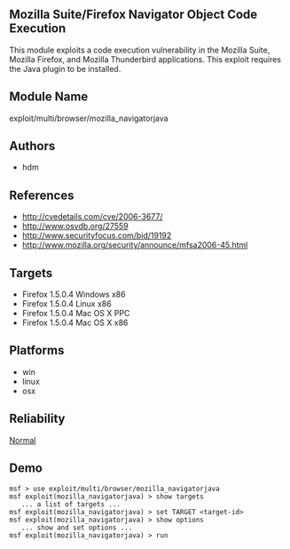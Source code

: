 ## Mozilla Suite/Firefox Navigator Object Code Execution

This module exploits a code execution vulnerability in the 
Mozilla Suite, Mozilla Firefox, and Mozilla Thunderbird 
applications. This exploit requires the Java plugin to be 
installed.


## Module Name
exploit/multi/browser/mozilla_navigatorjava

## Authors
* hdm


## References
* http://cvedetails.com/cve/2006-3677/
* http://www.osvdb.org/27559
* http://www.securityfocus.com/bid/19192
* http://www.mozilla.org/security/announce/mfsa2006-45.html



## Targets
* Firefox 1.5.0.4 Windows x86
* Firefox 1.5.0.4 Linux x86
* Firefox 1.5.0.4 Mac OS X PPC
* Firefox 1.5.0.4 Mac OS X x86


## Platforms
* win
* linux
* osx

## Reliability
[Normal](https://github.com/rapid7/metasploit-framework/wiki/Exploit-Ranking)

## Demo

```
msf > use exploit/multi/browser/mozilla_navigatorjava
msf exploit(mozilla_navigatorjava) > show targets
   ... a list of targets ...
msf exploit(mozilla_navigatorjava) > set TARGET <target-id>
msf exploit(mozilla_navigatorjava) > show options
   ... show and set options ...
msf exploit(mozilla_navigatorjava) > run
```
    
    